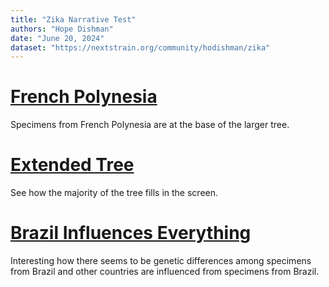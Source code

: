 ```yaml
---
title: "Zika Narrative Test"
authors: "Hope Dishman"
date: "June 20, 2024"
dataset: "https://nextstrain.org/community/hodishman/zika"
---
```

# [French Polynesia](https://nextstrain.org/community/hodishman/zika?f_country=French%20Polynesia)

Specimens from French Polynesia are at the base of the larger tree.

# [Extended Tree](https://nextstrain.org/community/hodishman/zika?f_country=American%20Samoa,Brazil,Colombia,Dominican%20Republic,Ecuador,French%20Polynesia,Guatemala,Honduras,Nicaragua,Panama,Puerto%20Rico,USA,Venezuela)

See how the majority of the tree fills in the screen.

# [Brazil Influences Everything](https://nextstrain.org/community/hodishman/zika?d=tree,map&f_country=Brazil&p=grid)

Interesting how there seems to be genetic differences among specimens from Brazil and other countries are influenced from specimens from Brazil.

